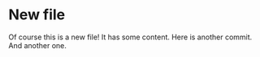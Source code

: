 # New file

Of course this is a new file!
It has some content.
Here is another commit.
And another one.
